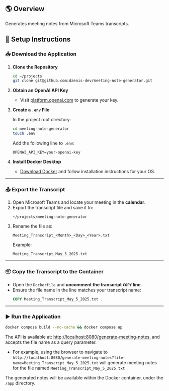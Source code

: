 ## 🌎 Overview

Generates meeting notes from Microsoft Teams transcripts.

## 📝 Setup Instructions

### 📥 Download the Application

1. **Clone the Repository**
   ```bash
   cd ~/projects
   git clone git@github.com:daenis-dev/meeting-note-generator.git
   ```

2. **Obtain an OpenAI API Key**

   - Visit [platform.openai.com](https://platform.openai.com/account/api-keys) to generate your key.

3. **Create a `.env` File**

   In the project root directory:
   ```bash
   cd meeting-note-generator
   touch .env
   ```

   Add the following line to `.env`:
   ```
   OPENAI_API_KEY=your-openai-key
   ```

4. **Install Docker Desktop**

   - [Download Docker](https://www.docker.com/products/docker-desktop) and follow installation instructions for your OS.

---

### 📤 Export the Transcript

1. Open Microsoft Teams and locate your meeting in the **calendar**.
2. Export the transcript file and save it to:
   ```
   ~/projects/meeting-note-generator
   ```
3. Rename the file as:
   ```
   Meeting_Transcript_<Month>_<Day>_<Year>.txt
   ```
   Example:
   ```
   Meeting_Transcript_May_5_2025.txt
   ```

---

### 📦 Copy the Transcript to the Container

- Open the `Dockerfile` and **uncomment the transcript `COPY` line**.
- Ensure the file name in the line matches your transcript name:
  ```Dockerfile
  COPY Meeting_Transcript_May_5_2025.txt .
  ```

---

### ▶️ Run the Application

```bash
docker compose build --no-cache && docker compose up
```

The API is available at: [http://localhost:8080/generate-meeting-notes](http://localhost:8080/generate-meeting-notes), and accepts the file name as a query parameter.

- For example, using the browser to navigate to `http://localhost:8080/generate-meeting-notes?file-name=Meeting_Transcript_May_5_2025.txt` will generate meeting notes for the file named `Meeting_Transcript_May_5_2025.txt`

The generated notes will be available within the Docker container, under the `/app` directory.